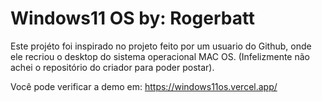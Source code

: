 
# Windows11 OS by: Rogerbatt

Este projéto foi inspirado no projeto feito por um usuario do Github, onde ele recriou o desktop do sistema operacional MAC OS.
(Infelizmente não achei o repositório do criador para poder postar).

Você pode verificar a demo em: https://windows11os.vercel.app/

